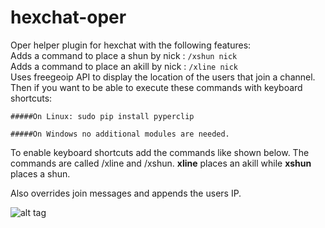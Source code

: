 # hexchat-oper
Oper helper plugin for hexchat with the following features:  
Adds a command to place a shun by nick : `/xshun nick`  
Adds a command to place an akill by nick : `/xline nick`  
Uses freegeoip API to display the location of the users that join a channel.
Then if you want to be able to execute these commands with keyboard shortcuts:  

	#####On Linux: sudo pip install pyperclip  
        
	#####On Windows no additional modules are needed.    

To enable keyboard shortcuts add the commands like shown below. 
The commands are called /xline and /xshun. <b>xline</b> places an akill while <b>xshun</b> places a shun. 

Also overrides join messages and appends the users IP.

![alt tag](http://i.imgur.com/fSf9zyJ.png)
